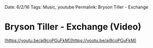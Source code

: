 Date: 6/2/16
Tags: Music, youtube
Permalink: Bryson Tiller - Exchange

# Bryson Tiller - Exchange (Video)

[https://youtu.be/aj9coPGuFkM](https://youtu.be/aj9coPGuFkM)
